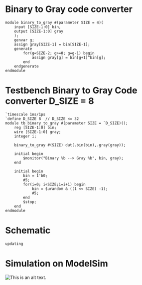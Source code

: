 # Binary to Gray code converter
```
module binary_to_gray #(parameter SIZE = 4)(
	input [SIZE-1:0] bin,
	output [SIZE-1:0] gray
	);
	genvar g;
	assign gray[SIZE-1] = bin[SIZE-1];
	generate 
		for(g=SIZE-2; g>=0; g=g-1) begin
			assign gray[g] = bin[g+1]^bin[g];
		end
	endgenerate
endmodule 
```

# Testbench Binary to Gray Code converter D_SIZE = 8
```
`timescale 1ns/1ps
`define D_SIZE 8  // D_SIZE <= 32
module tb_binary_to_gray #(parameter SIZE = `D_SIZE)();
	reg [SIZE-1:0] bin;
	wire [SIZE-1:0] gray;
	integer i;
	
	binary_to_gray #(SIZE) dut(.bin(bin),.gray(gray));
	
	initial begin
		$monitor("Binary %b --> Gray %b", bin, gray);
	end
	
	initial begin
		bin = 1'b0;
		#5;
		for(i=0; i<SIZE;i=i+1) begin 
			bin = $urandom & ((1 << SIZE) -1);
			#5;
		end
		$stop;
	end
endmodule
```

# Schematic
`updating`

# Simulation on ModelSim

![This is an alt text.](https://i.imgur.com/qAcZpuo.png "Binary to Gray code converter")
